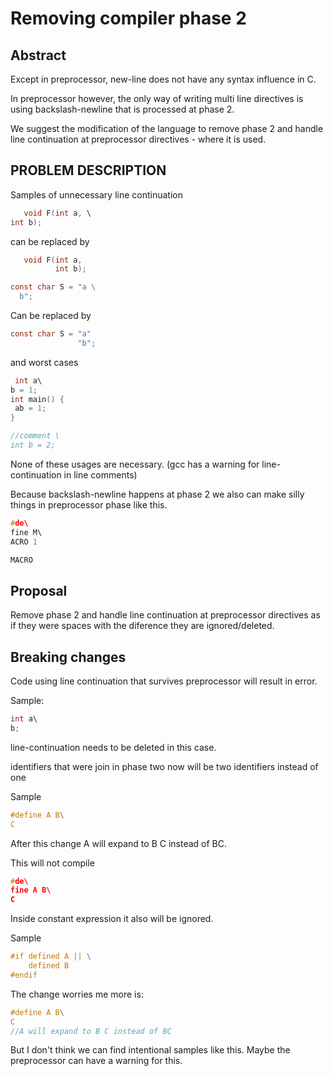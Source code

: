 # Removing compiler phase 2

## Abstract 
 
Except in preprocessor, new-line does not have any syntax influence in C.

In preprocessor however, the only way of writing multi line directives is 
using backslash-newline that is processed at phase 2. 

We suggest the modification of the language to remove phase 2 and handle line 
continuation at preprocessor directives - where it is used.


## PROBLEM DESCRIPTION 

Samples of unnecessary line continuation

```c
   void F(int a, \
int b);
```
can be replaced by

```c
   void F(int a,
          int b);
```

```c
const char S = "a \
  b";
```
Can be replaced by

```c
const char S = "a"
               "b";
```
and worst cases

```c
 int a\
b = 1;
int main() { 
 ab = 1;
}

//comment \
int b = 2;

```

None of these usages are necessary.
(gcc has a warning for line-continuation in line comments)

Because backslash-newline happens at phase 2 we also can make silly things
in preprocessor phase like this.

```c
#de\ 
fine M\ 
ACRO 1 

MACRO 
```

## Proposal

Remove phase 2 and handle line continuation at preprocessor directives 
as if they were spaces with the diference they are ignored/deleted.

## Breaking changes

Code using line continuation that survives preprocessor will result in error.

Sample:

```c
int a\
b;
```

line-continuation needs to be deleted in this case.

identifiers that were join in phase two now will be two identifiers instead of one

Sample

```c
#define A B\
C
```
After this change A will expand to B C instead of BC.

This will not compile

```c
#de\
fine A B\
C
```

Inside constant expression it also will be ignored.

Sample
```c
#if defined A || \
    defined B 
#endif
```


The change worries me more is:

```c
#define A B\
C
//A will expand to B C instead of BC
```
But I don't think we can find intentional samples like this.
Maybe the preprocessor can have a warning for this.




